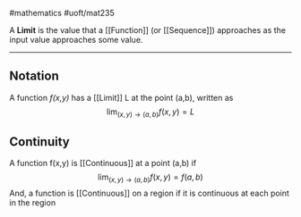 #mathematics #uoft/mat235

A **Limit** is the value that a [[Function]] (or [[Sequence]]) approaches as the input value approaches some value.

---
## Notation
A function *f(x,y)* has a [[Limit]] L at the point (a,b), written as $$\lim_{ (x,y)\rightarrow (a,b) }f(x,y) = L$$
## Continuity
A function f(x,y) is [[Continuous]] at a point (a,b) if  $$\lim_{ (x,y)\rightarrow (a,b) }f(x,y) = f(a,b)$$And, a function is [[Continuous]] on a region if it is continuous at each point in the region

